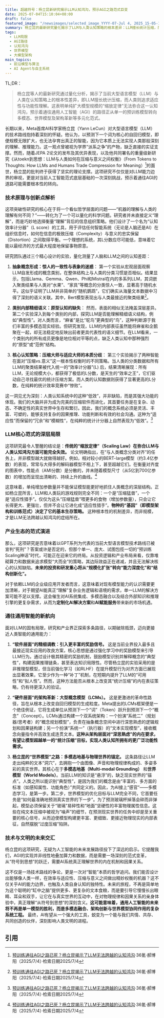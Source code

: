 ```yaml
---
title: 超越符号：杨立昆新研究揭示LLM认知鸿沟，预示AGI之路范式巨变
date: 2025-07-04T15:10:04+08:00
draft: false
featured_image: "/newsimages/selected_image_YYYY-07-Jul 4, 2025_15-05-16-293.jpg"
summary: 杨立昆的最新研究量化揭示了LLM与人类认知策略的根本差异：LLM擅长统计压缩，而人类侧重适应性理解，预示着单纯扩大模型规模无法实现通用人工智能。文章深入探讨了强化学习、大型概念模型和世界模型等多元化新路径，指出AI发展将从单一的预训练范式转向多模态、物理世界锚定与架构创新相结合，以期弥合认知鸿沟，迈向更具理解力的通用智能。
tags: 
  - LLM局限
  - AGI路径
  - 认知鸿沟
  - 世界模型
  - 大模型架构
main_topics: 
  - 前沿模型与算法
  - AI Agent与自主系统
---
```


TL;DR：
> 杨立昆等人的最新研究通过量化分析，揭示了当前大型语言模型（LLM）与人类在认知策略上的根本性差异，即LLM擅长统计压缩，而人类则追求适应性与功能性理解。这表明单纯扩大模型规模的“缩放定律”无法弥合这一认知鸿沟，预示着通往通用人工智能（AGI）的路径正从单一的预训练模型转向多模态、世界模型及架构革新等多元化范式。

长期以来，Meta首席AI科学家杨立昆（Yann LeCun）对大型语言模型（LLM）的技术路线抱持着深刻的怀疑。他认为，以预测下一个词为核心的自回归模型，即便规模无限扩大，也无法孕育出真正的智能，因为它本质上无法实现人类那般深刻的理解、推理能力。这一观点曾被视为学界“派系之争”的产物，缺乏直接的实证支撑。然而，随着JEPA 2论文的发布及其优异表现，以及他共同署名的重量级新研究《从toekn到思想：LLM与人类如何在压缩与意义之间权衡》（From Tokens to Thoughts: How LLMs and Humans Trade Compression for Meaning）[^1]的面世，杨立昆的批判终于获得了坚实的理论支撑。这项研究不仅仅是对LLM能力边界的审视，更是对当前人工智能范式底层基础的一次深刻挑战，预示着通往AGI的道路可能需要根本性的转向。

### 技术原理与创新点解析

这项突破性研究的核心在于将一个看似哲学层面的问题——“机器的理解与人类的理解有何不同？”——转化为了一个可以量化的科学问题。研究者并未直接定义“理解”，而是巧妙地选择衡量“理解”背后的信息组织策略。他们设计了一个名为“认知效率计分器”（L score）的工具，用于评估任何智能系统（无论是人脑还是AI）在组织信息时，如何在信息的极致压缩（Complexity）与意义的忠实保留（Distortion）之间取得平衡。一个理想的系统，其L分数应尽可能低，意味着它能以最经济的方式最大程度地保留事物原意。

研究团队通过三个精心设计的实验，量化测量了人脑和LLM之间的认知差距：

1.  **抽象概念形成：惊人的一致性与表象的迷惑**：
    第一个实验从宏观层面观察LLM自发形成的概念类别，在整体结构上与人类的分类习惯是否相似。结果显示，包括Llama、Gemma、Qwen、Phi和Mistral在内的多系列LLM，其词嵌入聚类结果与人类对“水果”、“家具”等概念的分类惊人一致，显著高于随机水平。这似乎证明了LLM并非简单的“随机鹦鹉”，它们确实从海量文本数据中习得了深刻的语义关联。其中，Bert模型表现出与人类最接近的聚类结果[^1]。

2.  **类别内部精细语义：原型认知的缺失**：
    然而，表面的相似无法掩盖深层差异。第二个实验深入到每个类别的内部，探究LLM是否能理解精细语义结构，例如“典型性”。对人类而言，“麻雀”是比“鸵鸟”更典型的“鸟”，这种判断源于我们丰富的多模态现实经验。但研究发现，LLM的内部表征虽然能将麻雀和企鹅聚在一起，却无法稳定地反映出前者更具代表性的语义细节。在LLM看来，一个类别内的所有成员更像是地位相对平等的点，缺乏人类认知中那种强烈的“原型”或“范例”结构。

3.  **核心认知策略：压缩大师与适应大师的本质分歧**：
    第三个实验揭示了两种智能在面对“压缩vs.意义”这一根本性权衡时的不同策略。当人类的分类数据和所有LLM的聚类结果被代入统一的“效率计分器”(L) 后，结果清晰展现：所有LLM，无论规模大小，都获得了极低的L分数，是天生的“效率之王”，它们驱动自己寻找最优的统计压缩方案。而人类的认知数据则获得了显著更高的L分数，在纯粹的统计效率竞赛中“惨败”。

这一洞见尤为深刻：人类认知系统中的这种“低效”，并非缺陷，而是其强大功能的体现。我们的大脑并非为成为完美的压缩软件而进化，其首要任务是在复杂、动态、不确定性的真实世界中生存和繁衍。因此，我们的概念系统必须是灵活、丰富、可塑的，能够支持复杂的因果推理、功能判断和有效的社会沟通。这种为“适应性”而保留的“冗余”和“模糊性”，在纯粹的统计计分器上自然表现为“低效”。[^1]

### LLM核心范式的深层局限

这项研究最令人警醒的结论是：**传统的“缩放定律”（Scaling Law）在弥合LLM与人类认知鸿沟方面可能完全失效。** 论文明确指出，在“与人类概念分类对齐”的任务上，并非模型越大就做得越好。例如，相对较小的BERT-large模型（约3.4亿参数）的表现，常常与大得多的解码器模型不相上下，甚至超越它们。在衡量对齐度的图表中，性能点（AMI分数）是分散的，并未随着模型尺寸（从5亿到700亿参数）的增加而呈现出清晰的、持续上升的曲线。[^1]

这意味着，单纯增加参数量并不能保证模型能更好地抓住人类概念的深层结构。正如杨立昆所言，LLM和人类玩的游戏规则完全不同：一个是“压缩猛兽”，一个是“适应性猎手”。仅仅为这头“压缩猛兽”喂更多的食物（增加参数量），只会让它长得更大、更强壮，但并不会让它进化成“适应性猎手”。**物种的“基因”（即模型架构和训练范式）决定了它的基本生存策略。** 这种根本性的机制差异，而非规模，才是LLM无法跨越认知鸿沟的症结所在。

### 产业生态的范式演进

那么，这项研究是否意味着以GPT系列为代表的当前大型语言模型技术路线已被宣判“死刑”？答案或许是否定的，但那个单一、庞大、试图包揽一切的“预训练Scaling神话”时代，可能正在迎来它的终局。从投资逻辑和产业布局来看，仅靠堆砌算力和数据来追求模型“大而全”的策略，其边际效益正在递减，并且无法解决核心的认知缺陷。**未来的投资和研发重心将从“规模化扩张”转向“能力深度化”和“结构创新化”。**

对于依赖LLM的企业级应用开发者而言，这意味着对现有模型能力的认识需要更加清晰，对于期望AI能真正“理解”复杂业务逻辑和语境的需求，单一LLM的解决方案可能不足以支撑。这会催生对AI系统集成、多模态融合以及结合外部知识和推理引擎的更复杂需求，从而为**定制化AI解决方案**和**AI赋能服务**带来新的市场机遇。

### 通往通用智能的新航向

面对LLM的固有局限，研究和产业界正探索多条路径，以期破除瓶颈，迈向更接近人类智能的通用能力：

1.  **“软件层面”的精细调教：引入更丰富的奖励信号。** 这是当前业界投入最多且最接近现实应用的改良方案，核心思想是通过强化学习中的奖励模型来引导LLM行为。通过设计极其精密的奖励机制，鼓励模型识别并解释概念的“典型性”，构建因果推理链条，甚至表达知识局限性。尽管杨立昆的实验采用的是非推理型模型，但当前强化学习（如RLHF）在提升模型行为对齐方面已展现出显著效果，它至少作为一种“补丁”机制，在短期内提升了LLM的“可用性”和“拟人性”。然而，这种方法能否从根本上改变其“统计压缩”的内在表征策略，仍有待更深入的验证。

2.  **“硬件层面”的架构革新：大型概念模型（LCMs）。** 这是更激进的革命性路径，旨在从根本上改变自回归模型的生成粒度。Meta提出的LCMs框架便是一个绝佳例证，它将生成单位从预测下一个“词”（Token）跃升到预测下一个“概念”（Concept）。LCMs通过构建一个双系统架构：一个扮演“系统二”（规划器/思考者）的“概念规划模型”，负责在抽象概念空间中进行深思熟虑的逻辑规划和因果链构建；另一个扮演“系统一”（执行器）的“文本实现模型”，接收概念向量指令并高效生成连贯文本。**这种从架构层面对“深思熟虑”的内在要求，有望让模型超越单一的“统计压缩”目标，实现人类认知所拥有的更广泛功能性需求。**

3.  **杨立昆的“世界模型”之路：多模态地基与物理世界的锚定。** 这条路径让LLM走出纯粹的文本“洞穴”，去拥抱一个由图像、声音和物理规律构成的、多姿多彩的真实世界。其核心在于**多模态地基（Multi-modal Grounding）** 和**世界模型（World Models）**。当前LLM的知识是“悬浮”的，缺乏现实世界的“锚点”。人类之所以能识别“典型性”，是因为我们的概念是由“丰富的、多方面的标准（如感知属性、功能角色）”共同定义的。因此，为AI接上“感官”——多模态学习，是第一步。第二步，世界模型的优化目标与LLM完全不同，它首要任务是“如何最准确地预测真实世界的下一步”。为了预测玻璃杯掉落会碎而非弹起，模型必须保留关于“玻璃”易碎性和“地面”坚硬性的丰富物理属性信息。这些在纯文本压缩中被视为“噪声”的细节，在预测现实世界的任务中却是至关重要的核心信号，从而迫使模型构建更丰富、更细致、更接近物理现实的内部表征，自然摆脱“过度压缩”陷阱。

### 技术与文明的未来交汇

杨立昆的这项研究，无疑为人工智能的未来发展路径投下了深远的启示。它提醒我们，AGI的实现并非线性地叠加算力和数据，而是需要一场深刻的范式变革，从“符号到思想”的跃迁，需要AI系统真正理解世界的内在机制和因果关系。

这不仅是一场技术路线的争论，更是一次对“智能”本质的哲学追问。我们能否设计出能够像人类一样，在效率与适应性、压缩与意义之间做出精妙权衡的机器？这不仅关乎AI的能力边界，也触及人类自身认知的独特性。未来的旅程，不再是简单地为这个聪明的“缸中之脑”提供更多、更复杂的文本食粮，而是要引导它慢慢长出眼睛、耳朵和双手，让它在与真实世界的互动中，在对物理规律和因果关系的亲身体验中，真正理解“从符号到思想”的深刻含义。**这可能意味着，通用人工智能的未来将不再是单一模型的胜利，而是多模态融合、架构创新与世界模型协同作用的复杂系统工程。** 最终，AI有望从一个强大的工具，蜕变为一个能与我们共情、共存、共同创造的伙伴，深刻影响人类文明的进程。

## 引用
[^1]: [预训练通往AGI之路已死？杨立昆揭示了LLM无法跨越的认知鸿沟](https://m.36kr.com/p/3364112069871367)·36氪·郝博阳（2025/7/4）·检索日期2025/7/4
[^2]: [杨立昆：“AGI即将到来”完全是无稽之谈，真正的智能要建立在世界 ...](https://www.mittrchina.com/news/detail/14583)·麻省理工科技评论·（2025/7/4）·检索日期2025/7/4
[^3]: [2万字洞察Scaling Law的"终结"or"新起点"?——开源实践者的深度思考](https://zhuanlan.zhihu.com/p/7418933189)·知乎·（2025/7/4）·检索日期2025/7/4
[^4]: [后Transformer时代，AI将何去何从？（上） - 凤凰网](https://i.ifeng.com/c/8fp4kLZqhhx)·凤凰网·（2025/7/4）·检索日期2025/7/4
[^5]: [2025 年2 月- 立委NLP频道](https://liweinlp.com/date/2025/02)·立委NLP频道·（2025/7/4）·检索日期2025/7/4
